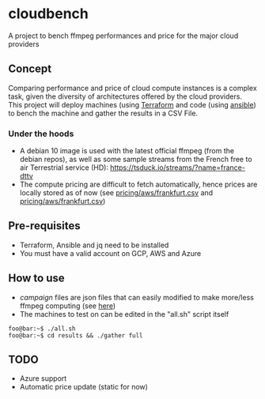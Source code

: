 # cloudbench
A project to bench ffmpeg performances and price for the major cloud providers

## Concept
Comparing performance and price of cloud compute instances is a complex task, given the diversity of architectures offered by the cloud providers. This project will deploy machines (using [Terraform](https://www.terraform.io) and code (using [ansible](https://www.ansible.com)) to bench the machine and gather the results in a CSV File.

### Under the hoods
- A debian 10 image is used with the latest official ffmpeg (from the debian repos), as well as some sample streams from the French free to air Terrestrial service (HD): https://tsduck.io/streams/?name=france-dttv
- The compute pricing are difficult to fetch automatically, hence prices are locally stored as of now (see [pricing/aws/frankfurt.csv](pricing/aws/frankfurt.csv) and [pricing/aws/frankfurt.csv](pricing/gco/netherlands.csv))

## Pre-requisites
- Terraform, Ansible and jq need to be installed
- You must have a valid account on GCP, AWS and Azure

## How to use
- *campaign* files are json files that can easily modified to make more/less ffmpeg computing (see [here](script/full.json))
- The machines to test on can be edited in the "all.sh" script itself
```console
foo@bar:~$ ./all.sh
foo@bar:~$ cd results && ./gather full
```

## TODO
- Azure support
- Automatic price update (static for now)
